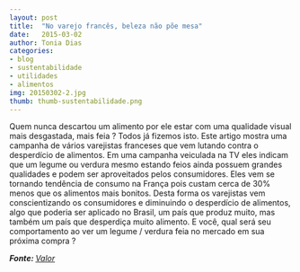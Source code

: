 ```yaml
---
layout: post
title:  "No varejo francês, beleza não põe mesa"
date:   2015-03-02 
author: Tonia Dias
categories: 
- blog
- sustentabilidade
- utilidades
- alimentos
img: 20150302-2.jpg
thumb: thumb-sustentabilidade.png
---
```


Quem nunca descartou um alimento por ele estar com uma qualidade visual mais desgastada, mais feia ? Todos já fizemos isto. Este artigo mostra uma campanha de vários varejistas franceses que vem lutando contra o desperdício de alimentos. <!--more--> 
Em uma campanha veiculada na TV eles indicam que um legume ou verdura mesmo estando feios ainda possuem grandes qualidades e podem ser aproveitados pelos consumidores. Eles vem se tornando tendência de consumo na França pois custam cerca de 30% menos que os alimentos mais bonitos. Desta forma os varejistas vem conscientizando os consumidores e diminuindo o desperdício de alimentos, algo que poderia ser aplicado no Brasil, um país que produz muito, mas também um país que desperdiça muito alimento. E você, qual será seu comportamento ao ver um legume / verdura feia no mercado em sua próxima compra ?

<i><b>Fonte: </b><a href="http://www.valor.com.br/empresas/3932270/no-varejo-frances-beleza-nao-poe-mesa">Valor</a></i>